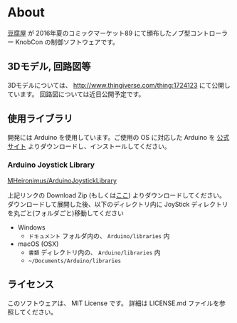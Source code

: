 # About

[豆腐屋](http://tofu-ya.moe/) が 2016年夏のコミックマーケット89 にて頒布したノブ型コントローラー KnobCon の制御ソフトウェアです。

## 3Dモデル, 回路図等

3Dモデルについては、 http://www.thingiverse.com/thing:1724123 にて公開しています。
回路図については近日公開予定です。

## 使用ライブラリ

開発には Arduino を使用しています。ご使用の OS に対応した Arduino を [公式サイト](https://www.arduino.cc) よりダウンロードし、インストールしてください。

### Arduino Joystick Library

[MHeironimus/ArduinoJoystickLibrary](https://github.com/MHeironimus/ArduinoJoystickLibrary/tree/master/)

上記リンクの Download Zip (もしくは[ここ](https://github.com/MHeironimus/ArduinoJoystickLibrary/archive/master.zip)) よりダウンロードしてください。
ダウンロードして展開した後、以下のディレクトリ内に JoyStick ディレクトリを丸ごと(フォルダごと)移動してください

- Windows
  - `ドキュメント` フォルダ内の、 `Arduino/libraries` 内
- macOS (OSX)
  - `書類` ディレクトリ内の、 `Arduino/libraries` 内
  - `~/Documents/Arduino/libraries`

## ライセンス

このソフトウェアは、 MIT License です。
詳細は LICENSE.md ファイルを参照してください。
